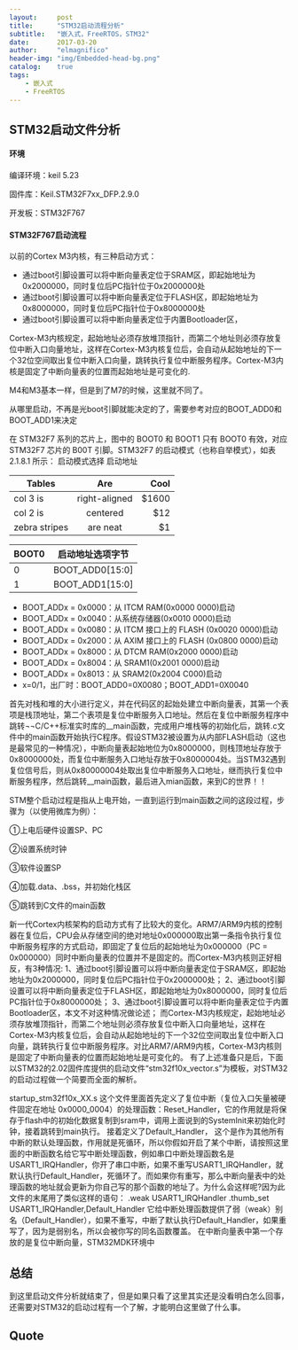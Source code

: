 ```yaml
---
layout:     post
title:      "STM32启动流程分析"
subtitle:   "嵌入式，FreeRTOS，STM32"
date:       2017-03-20
author:     "elmagnifico"
header-img: "img/Embedded-head-bg.png"
catalog:    true
tags:
    - 嵌入式
    - FreeRTOS
---
```


## STM32启动文件分析


#### 环境

编译环境：keil 5.23

固件库：Keil.STM32F7xx_DFP.2.9.0

开发板：STM32F767

#### STM32F767启动流程

以前的Cortex M3内核，有三种启动方式：

- 通过boot引脚设置可以将中断向量表定位于SRAM区，即起始地址为0x2000000，同时复位后PC指针位于0x2000000处
- 通过boot引脚设置可以将中断向量表定位于FLASH区，即起始地址为0x8000000，同时复位后PC指针位于0x8000000处
- 通过boot引脚设置可以将中断向量表定位于内置Bootloader区，

Cortex-M3内核规定，起始地址必须存放堆顶指针，而第二个地址则必须存放复位中断入口向量地址，这样在Cortex-M3内核复位后，会自动从起始地址的下一个32位空间取出复位中断入口向量，跳转执行复位中断服务程序。Cortex-M3内核是固定了中断向量表的位置而起始地址是可变化的.

M4和M3基本一样，但是到了M7的时候，这里就不同了。

从哪里启动，不再是光boot引脚就能决定的了，需要参考对应的BOOT_ADD0和BOOT_ADD1来决定

在 STM32F7 系列的芯片上，图中的 BOOT0 和 BOOT1 只有 BOOT0 有效，对应 STM32F7
芯片的 B00T 引脚。STM32F7 的启动模式（也称自举模式），如表 2.1.8.1 所示：
启动模式选择
启动地址


| Tables        | Are           | Cool  |
| ------------- |:-------------:| -----:|
| col 3 is      | right-aligned | $1600 |
| col 2 is      | centered      |   $12 |
| zebra stripes | are neat      |    $1 |


| BOOT0 | 启动地址选项字节 |
| -- | -- |
| 0| BOOT_ADD0[15:0] | 由用户选项字节BOOT_ADD0[15:0]决定启动地址,ST 出厂默认的启动地址为:0X0020 0000 的 ITCM 上的 Flash |
| 1| BOOT_ADD1[15:0] | 由用户选项字节BOOT_ADD1[15:0]决定启动地址,ST 出厂默认的启动地址为:0X0010 0000 的 ITCM 上的 Flash |

- BOOT_ADDx = 0x0000：从 ITCM RAM(0x0000 0000)启动
- BOOT_ADDx = 0x0040：从系统存储器(0x0010 0000)启动
- BOOT_ADDx = 0x0080：从 ITCM 接口上的 FLASH (0x0020 0000)启动
- BOOT_ADDx = 0x2000：从 AXIM 接口上的 FLASH (0x0800 0000)启动
- BOOT_ADDx = 0x8000：从 DTCM RAM(0x2000 0000)启动
- BOOT_ADDx = 0x8004：从 SRAM1(0x2001 0000)启动
- BOOT_ADDx = 0x8013：从 SRAM2(0x2004 C000)启动
- x=0/1，出厂时：BOOT_ADD0=0X0080；BOOT_ADD1=0X0040

首先对栈和堆的大小进行定义，并在代码区的起始处建立中断向量表，其第一个表项是栈顶地址，第二个表项是复位中断服务入口地址。然后在复位中断服务程序中跳转¬¬C/C++标准实时库的__main函数，完成用户堆栈等的初始化后，跳转.c文件中的main函数开始执行C程序。假设STM32被设置为从内部FLASH启动（这也是最常见的一种情况），中断向量表起始地位为0x8000000，则栈顶地址存放于0x8000000处，而复位中断服务入口地址存放于0x8000004处。当STM32遇到复位信号后，则从0x80000004处取出复位中断服务入口地址，继而执行复位中断服务程序，然后跳转__main函数，最后进入mian函数，来到C的世界！！

STM整个启动过程是指从上电开始，一直到运行到main函数之间的这段过程，步骤为（以使用微库为例）：

①上电后硬件设置SP、PC

②设置系统时钟

③软件设置SP

④加载.data、.bss，并初始化栈区

⑤跳转到C文件的main函数


新一代Cortex内核架构的启动方式有了比较大的变化。ARM7/ARM9内核的控制器在复位后，CPU会从存储空间的绝对地址0x000000取出第一条指令执行复位中断服务程序的方式启动，即固定了复位后的起始地址为0x000000（PC = 0x000000）同时中断向量表的位置并不是固定的。而Cortex-M3内核则正好相反，有3种情况:
  1、通过boot引脚设置可以将中断向量表定位于SRAM区，即起始地址为0x2000000，同时复位后PC指针位于0x2000000处；
  2、通过boot引脚设置可以将中断向量表定位于FLASH区，即起始地址为0x8000000，同时复位后PC指针位于0x8000000处；
  3、通过boot引脚设置可以将中断向量表定位于内置Bootloader区，本文不对这种情况做论述；
而Cortex-M3内核规定，起始地址必须存放堆顶指针，而第二个地址则必须存放复位中断入口向量地址，这样在Cortex-M3内核复位后，会自动从起始地址的下一个32位空间取出复位中断入口向量，跳转执行复位中断服务程序。对比ARM7/ARM9内核，Cortex-M3内核则是固定了中断向量表的位置而起始地址是可变化的。
有了上述准备只是后，下面以STM32的2.02固件库提供的启动文件“stm32f10x_vector.s”为模板，对STM32的启动过程做一个简要而全面的解析。

startup_stm32f10x_XX.s  这个文件里面首先定义了复位中断（复位入口矢量被硬件固定在地址 0x0000_0004）的处理函数：Reset_Handler，它的作用就是将保存于flash中的初始化数据复制到sram中，调用上面说到的SystemInit来初始化时钟，接着跳转到main执行。  接着定义了Default_Handler， 这个是作为其他所有中断的默认处理函数，作用就是死循环，所以你假如开启了某个中断，请按照这里面的中断函数名给它写中断处理函数，例如串口中断处理函数名是USART1_IRQHandler，你开了串口中断，如果不重写USART1_IRQHandler，就默认执行Default_Handler，死循环了。而如果你有重写，那么中断向量表中的处理函数的地址就会更新为你自己写的那个函数的地址了。为什么会这样呢?因为此文件的末尾用了类似这样的语句：      .weak    USART1_IRQHandler      .thumb_set USART1_IRQHandler,Default_Handler  它给中断处理函数提供了弱（weak）别名（Default_Handler），如果不重写，中断了默认执行Default_Handler，如果重写了，因为是弱别名，所以会被你写的同名函数覆盖。  在中断向量表中第一个存放的是复位中断向量，STM32MDK环境中

















## 总结

到这里启动文件分析就结束了，但是如果只看了这里其实还是没看明白怎么回事，还需要对STM32的启动过程有一个了解，才能明白这里做了什么事。

## Quote

> 
